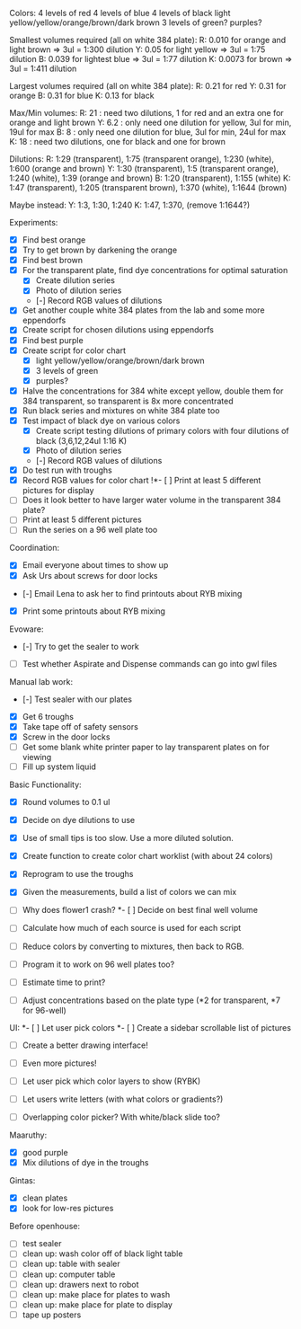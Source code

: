 Colors:
4 levels of red
4 levels of blue
4 levels of black
light yellow/yellow/orange/brown/dark brown
3 levels of green?
purples?

Smallest volumes required (all on white 384 plate):
R: 0.010 for orange and light brown => 3ul = 1:300 dilution
Y: 0.05 for light yellow => 3ul = 1:75 dilution
B: 0.039 for lightest blue => 3ul = 1:77 dilution
K: 0.0073 for brown => 3ul = 1:411 dilution

Largest volumes required (all on white 384 plate):
R: 0.21 for red
Y: 0.31 for orange
B: 0.31 for blue
K: 0.13 for black

Max/Min volumes:
R: 21 : need two dilutions, 1 for red and an extra one for orange and light brown
Y: 6.2 : only need one dilution for yellow, 3ul for min, 19ul for max
B: 8 : only need one dilution for blue, 3ul for min, 24ul for max
K: 18 : need two dilutions, one for black and one for brown

Dilutions:
R: 1:29 (transparent), 1:75 (transparent orange), 1:230 (white), 1:600 (orange and brown)
Y: 1:30 (transparent), 1:5 (transparent orange), 1:240 (white), 1:39 (orange and brown)
B: 1:20 (transparent), 1:155 (white)
K: 1:47 (transparent), 1:205 (transparent brown), 1:370 (white), 1:1644 (brown)

Maybe instead:
Y: 1:3, 1:30, 1:240
K: 1:47, 1:370, (remove 1:1644?)

Experiments:
- [x] Find best orange
- [x] Try to get brown by darkening the orange
- [x] Find best brown
- [x] For the transparent plate, find dye concentrations for optimal saturation
	- [x] Create dilution series
	- [x] Photo of dilution series
	- [-] Record RGB values of dilutions
- [x] Get another couple white 384 plates from the lab and some more eppendorfs
- [x] Create script for chosen dilutions using eppendorfs
- [x] Find best purple
- [x] Create script for color chart
	- [x] light yellow/yellow/orange/brown/dark brown
	- [x] 3 levels of green
	- [x] purples?
- [x] Halve the concentrations for 384 white except yellow, double them for 384 transparent, so transparent is 8x more concentrated
- [x] Run black series and mixtures on white 384 plate too
- [x] Test impact of black dye on various colors
	- [x] Create script testing dilutions of primary colors with four dilutions of black (3,6,12,24ul 1:16 K)
	- [x] Photo of dilution series
	- [-] Record RGB values of dilutions
- [x] Do test run with troughs
- [x] Record RGB values for color chart
!*- [ ] Print at least 5 different pictures for display
- [ ] Does it look better to have larger water volume in the transparent 384 plate?
- [ ] Print at least 5 different pictures
- [ ] Run the series on a 96 well plate too

Coordination:
- [x] Email everyone about times to show up
- [x] Ask Urs about screws for door locks
- [-] Email Lena to ask her to find printouts about RYB mixing
- [x] Print some printouts about RYB mixing

Evoware:
- [-] Try to get the sealer to work
- [ ] Test whether Aspirate and Dispense commands can go into gwl files

Manual lab work:
- [-] Test sealer with our plates
- [x] Get 6 troughs
- [x] Take tape off of safety sensors
- [x] Screw in the door locks
- [ ] Get some blank white printer paper to lay transparent plates on for viewing
- [ ] Fill up system liquid

Basic Functionality:
- [x] Round volumes to 0.1 ul
- [x] Decide on dye dilutions to use
- [x] Use of small tips is too slow.  Use a more diluted solution.
- [x] Create function to create color chart worklist (with about 24 colors)
- [x] Reprogram to use the troughs
- [x] Given the measurements, build a list of colors we can mix
- [ ] Why does flower1 crash?
*- [ ] Decide on best final well volume
- [ ] Calculate how much of each source is used for each script
- [ ] Reduce colors by converting to mixtures, then back to RGB.

- [ ] Program it to work on 96 well plates too?
- [ ] Estimate time to print?
- [ ] Adjust concentrations based on the plate type (*2 for transparent, *7 for 96-well)

UI:
*- [ ] Let user pick colors
*- [ ] Create a sidebar scrollable list of pictures
- [ ] Create a better drawing interface!
- [ ] Even more pictures!

- [ ] Let user pick which color layers to show (RYBK)
- [ ] Let users write letters (with what colors or gradients?)
- [ ] Overlapping color picker?  With white/black slide too?

Maaruthy:
- [x] good purple
- [x] Mix dilutions of dye in the troughs

Gintas:
- [x] clean plates
- [x] look for low-res pictures

Before openhouse:
- [ ] test sealer
- [ ] clean up: wash color off of black light table
- [ ] clean up: table with sealer
- [ ] clean up: computer table
- [ ] clean up: drawers next to robot
- [ ] clean up: make place for plates to wash
- [ ] clean up: make place for plate to display
- [ ] tape up posters
